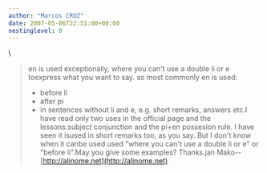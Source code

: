 ```yaml
---
author: "Marcos CRUZ"
date: 2007-05-06T22:51:00+00:00
nestinglevel: 0
---
```

\
> en is used exceptionally, where you can't use a double li or e toexpress
> what you want to say. so most commonly en is used:
> - before li
> - after pi
> - in sentences without li and e, e.g. short remarks, answers etc.I have read only two uses in the official page and the lessons:subject conjunction and the pi+en possesion rule. I have seen it isused in short remarks too, as you say. But I don't know when it canbe used used "where you can't use a double li or e" or "before li".May you give some examples? Thanks.jan Mako--
[http://alinome.net](http://alinome.net)
